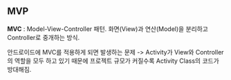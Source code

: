 ## MVP

**MVC** : Model-View-Controller 패턴.
화면(View)과 연산(Model)을 분리하고 Controller로 중개하는 방식.

안드로이드에 MVC를 적용하게 되면 발생하는 문제
-> Activity가 View와 Controller의 역할을 모두 하고 있기 때문에 프로젝트 규모가 커질수록 Activity Class의 코드가 방대해짐.



<!--stackedit_data:
eyJoaXN0b3J5IjpbOTIwOTkyNTAzLDEyMTczMzI0MTcsOTExNT
gwMDc4XX0=
-->